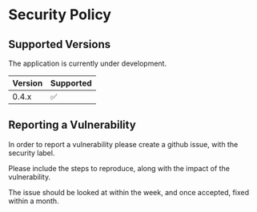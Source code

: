 # Security Policy

## Supported Versions

The application is currently under development.

| Version | Supported          |
| ------- | ------------------ |
| 0.4.x   | :white_check_mark: |

## Reporting a Vulnerability

In order to report a vulnerability please create a github issue, with the security label.

Please include the steps to reproduce, along with the impact of the vulnerability.

The issue should be looked at within the week, and once accepted, fixed within a month.
